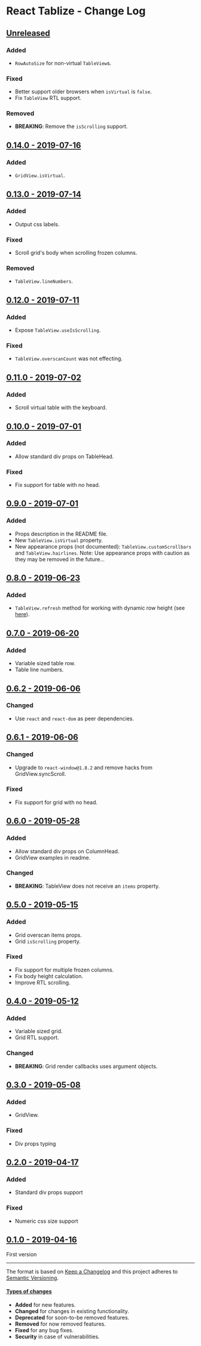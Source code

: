 # React Tablize - Change Log

## [Unreleased](https://github.com/alonrbar/react-tablize/tree/develop)

### Added

- `RowAutoSize` for non-virtual `TableView`s.

### Fixed

- Better support older browsers when `isVirtual` is `false`.
- Fix `TableView` RTL support.

### Removed

- **BREAKING**: Remove the `isScrolling` support.

## [0.14.0 - 2019-07-16](https://github.com/alonrbar/react-tablize/tree/v0.14.0)

### Added

- `GridView.isVirtual`.

## [0.13.0 - 2019-07-14](https://github.com/alonrbar/react-tablize/tree/v0.13.0)

### Added

- Output css labels.

### Fixed

- Scroll grid's body when scrolling frozen columns.

### Removed

- `TableView.lineNumbers`.

## [0.12.0 - 2019-07-11](https://github.com/alonrbar/react-tablize/tree/v0.12.0)

### Added

- Expose `TableView.useIsScrolling`.

### Fixed

- `TableView.overscanCount` was not effecting.

## [0.11.0 - 2019-07-02](https://github.com/alonrbar/react-tablize/tree/v0.11.0)

### Added

- Scroll virtual table with the keyboard.

## [0.10.0 - 2019-07-01](https://github.com/alonrbar/react-tablize/tree/v0.10.0)

### Added

- Allow standard div props on TableHead.

### Fixed

- Fix support for table with no head.

## [0.9.0 - 2019-07-01](https://github.com/alonrbar/react-tablize/tree/v0.9.0)

### Added

- Props description in the README file.
- New `TableView.isVirtual` property.
- New appearance props (not documented): `TableView.customScrollbars` and `TableView.hairlines`.
  Note: Use appearance props with caution as they may be removed in the future...

## [0.8.0 - 2019-06-23](https://github.com/alonrbar/react-tablize/tree/v0.8.0)

### Added

- `TableView.refresh` method for working with dynamic row height (see [here](https://github.com/bvaughn/react-window/issues/199#issuecomment-479957451)).

## [0.7.0 - 2019-06-20](https://github.com/alonrbar/react-tablize/tree/v0.7.0)

### Added

- Variable sized table row.
- Table line numbers.

## [0.6.2 - 2019-06-06](https://github.com/alonrbar/react-tablize/tree/v0.6.2)

### Changed

- Use `react` and `react-dom` as peer dependencies.

## [0.6.1 - 2019-06-06](https://github.com/alonrbar/react-tablize/tree/v0.6.1)

### Changed

- Upgrade to `react-window@1.8.2` and remove hacks from GridView.syncScroll.

### Fixed

- Fix support for grid with no head.

## [0.6.0 - 2019-05-28](https://github.com/alonrbar/react-tablize/tree/v0.6.0)

### Added

- Allow standard div props on ColumnHead.
- GridView examples in readme.

### Changed

- **BREAKING**: TableView does not receive an `items` property.

## [0.5.0 - 2019-05-15](https://github.com/alonrbar/react-tablize/tree/v0.5.0)

### Added

- Grid overscan items props.
- Grid `isScrolling` property.

### Fixed

- Fix support for multiple frozen columns.
- Fix body height calculation.
- Improve RTL scrolling.

## [0.4.0 - 2019-05-12](https://github.com/alonrbar/react-tablize/tree/v0.4.0)

### Added

- Variable sized grid.
- Grid RTL support.

### Changed

- **BREAKING**: Grid render callbacks uses argument objects.

## [0.3.0 - 2019-05-08](https://github.com/alonrbar/react-tablize/tree/v0.3.0)

### Added

- GridView.

### Fixed

- Div props typing

## [0.2.0 - 2019-04-17](https://github.com/alonrbar/react-tablize/tree/v0.2.0)

### Added

- Standard div props support

### Fixed

- Numeric css size support

## [0.1.0 - 2019-04-16](https://github.com/alonrbar/react-tablize/tree/v0.1.0)

First version

---

The format is based on [Keep a Changelog](http://keepachangelog.com/) and this project adheres to [Semantic Versioning](http://semver.org/).

#### [Types of changes](http://keepachangelog.com)

- **Added** for new features.
- **Changed** for changes in existing functionality.
- **Deprecated** for soon-to-be removed features.
- **Removed** for now removed features.
- **Fixed** for any bug fixes.
- **Security** in case of vulnerabilities.
